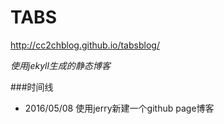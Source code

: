 # TABS
http://cc2chblog.github.io/tabsblog/

*使用jekyll生成的静态博客*



###时间线
* 2016/05/08   使用jerry新建一个github page博客

